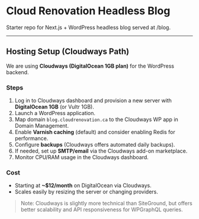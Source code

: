 # Cloud Renovation Headless Blog

Starter repo for Next.js + WordPress headless blog served at /blog.


---

## Hosting Setup (Cloudways Path)

We are using **Cloudways (DigitalOcean 1GB plan)** for the WordPress backend.

### Steps
1. Log in to Cloudways dashboard and provision a new server with **DigitalOcean 1GB** (or Vultr 1GB).
2. Launch a WordPress application.
3. Map domain `blog.cloudrenovation.ca` to the Cloudways WP app in Domain Management.
4. Enable **Varnish caching** (default) and consider enabling Redis for performance.
5. Configure **backups** (Cloudways offers automated daily backups).
6. If needed, set up **SMTP/email** via the Cloudways add-on marketplace.
7. Monitor CPU/RAM usage in the Cloudways dashboard.

### Cost
- Starting at **~$12/month** on DigitalOcean via Cloudways.
- Scales easily by resizing the server or changing providers.

> Note: Cloudways is slightly more technical than SiteGround, but offers better scalability and API responsiveness for WPGraphQL queries.
